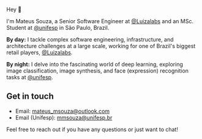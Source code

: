 Hey :wave:

I'm Mateus Souza, a Senior Software Engineer at [@Luizalabs](https://github.com/luizalabs) and an MSc. Student at [@unifesp](https://github.com/unifesp) in São Paulo, Brazil.

**By day:** I tackle complex software engineering, infrastructure, and architecture challenges at a large scale, working for one of Brazil's biggest retail players, [@Luizalabs](https://github.com/luizalabs).

**By night:** I delve into the fascinating world of deep learning, exploring image classification, image synthesis, and face (expression) recognition tasks at [@unifesp](https://github.com/unifesp).  

## Get in touch

* Email: mateus_msouza@outlook.com
* Email (Unifesp): mmsouza@unifesp.br

Feel free to reach out if you have any questions or just want to chat!
